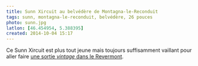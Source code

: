 ```yaml
---
title: Sunn Xircuit au belvédère de Montagna-le-Reconduit
tags: sunn, montagna-le-reconduit, belvédère, 26 pouces
photo: sunn.jpg
latlon: [46.454954, 5.388395]
created: 2014-10-04 15:17
---
```


Ce Sunn Xircuit est plus tout jeune mais toujours suffisamment vaillant pour
aller faire [une sortie *vintage* dans le Revermont](/posts/sortie-vintage/).
